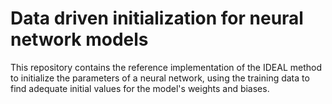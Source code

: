 # Data driven initialization for neural network models

This repository contains the reference implementation of the IDEAL method to initialize the parameters of a neural network, using the training data to find adequate initial values for the model's weights and biases.
